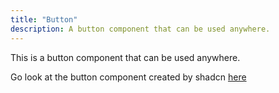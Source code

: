 ```yaml
---
title: "Button"
description: A button component that can be used anywhere.
---
```


This is a button component that can be used anywhere.

Go look at the button component created by shadcn [here](https://ui.shadcn.com/docs/components/button)
